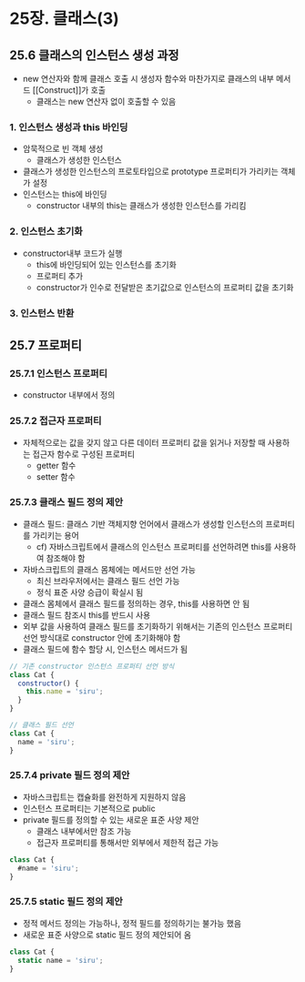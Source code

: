 # 25장. 클래스(3)

## 25.6 클래스의 인스턴스 생성 과정

* new 연산자와 함께 클래스 호출 시 생성자 함수와 마찬가지로 클래스의 내부 메서드 [[Construct]]가 호출
  * 클래스는 new 연산자 없이 호출할 수 있음



### 1. 인스턴스 생성과 this 바인딩

* 암묵적으로 빈 객체 생성
  * 클래스가 생성한 인스턴스
* 클래스가 생성한 인스턴스의 프로토타입으로 prototype 프로퍼티가 가리키는 객체가 설정
* 인스턴스는 this에 바인딩
  * constructor 내부의 this는 클래스가 생성한 인스턴스를 가리킴



### 2. 인스턴스 초기화

* constructor내부 코드가 실행
  * this에 바인딩되어 있는 인스턴스를 초기화
  * 프로퍼티 추가
  * constructor가 인수로 전달받은 초기값으로 인스턴스의 프로퍼티 값을 초기화



### 3. 인스턴스 반환



## 25.7 프로퍼티

### 25.7.1 인스턴스 프로퍼티

* constructor 내부에서 정의



### 25.7.2 접근자 프로퍼티

* 자체적으로는 값을 갖지 않고 다른 데이터 프로퍼티 값을 읽거나 저장할 때 사용하는 접근자 함수로 구성된 프로퍼티
  * getter 함수
  * setter 함수



### 25.7.3 클래스 필드 정의 제안

* 클래스 필드: 클래스 기반 객체지향 언어에서 클래스가 생성할 인스턴스의 프로퍼티를 가리키는 용어
  * cf) 자바스크립트에서 클래스의 인스턴스 프로퍼티를 선언하려면 this를 사용하여 참조해야 함
* 자바스크립트의 클래스 몸체에는 메서드만 선언 가능
  * 최신 브라우저에서는 클래스 필드 선언 가능
  * 정식 표준 사양 승급이 확실시 됨
* 클래스 몸체에서 클래스 필드를 정의하는 경우, this를 사용하면 안 됨
* 클래스 필드 참조시 this를 반드시 사용
* 외부 값을 사용하여 클래스 필드를 초기화하기 위해서는 기존의 인스턴스 프로퍼티 선언 방식대로 constructor 안에 초기화해야 함
* 클래스 필드에 함수 할당 시, 인스턴스 메서드가 됨

```JavaScript
// 기존 constructor 인스턴스 프로퍼티 선언 방식
class Cat {
  constructor() {
    this.name = 'siru';
  }
}

// 클래스 필드 선언
class Cat {
  name = 'siru';
}
```



### 25.7.4 private 필드 정의 제안

* 자바스크립트는 캡슐화를 완전하게 지원하지 않음
* 인스턴스 프로퍼티는 기본적으로 public
* private 필드를 정의할 수 있는 새로운 표준 사양 제안
  * 클래스 내부에서만 참조 가능
  * 접근자 프로퍼티를 통해서만 외부에서 제한적 접근 가능

```JavaScript
class Cat {
  #name = 'siru';
}
```



### 25.7.5 static 필드 정의 제안

* 정적 메서드 정의는 가능하나, 정적 필드를 정의하기는 불가능 했음
* 새로운 표준 사양으로 static 필드 정의 제안되어 옴

```JavaScript
class Cat {
  static name = 'siru';
}
```

